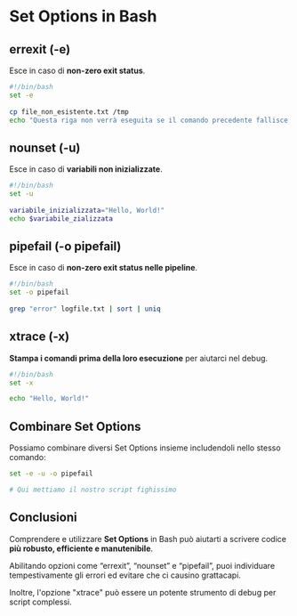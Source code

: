 # Set Options in Bash

## errexit (-e)

Esce in caso di **non-zero exit status**.

```bash
#!/bin/bash
set -e
 
cp file_non_esistente.txt /tmp
echo "Questa riga non verrà eseguita se il comando precedente fallisce."
```

## nounset (-u)

Esce in caso di **variabili non inizializzate**.

```bash
#!/bin/bash
set -u
 
variabile_inizializzata="Hello, World!"
echo $variabile_zializzata
```

## pipefail (-o pipefail)

Esce in caso di **non-zero exit status nelle pipeline**.

```bash 
#!/bin/bash
set -o pipefail
 
grep "error" logfile.txt | sort | uniq
```

## xtrace (-x)

**Stampa i comandi prima della loro esecuzione** per aiutarci nel debug.

```bash
#!/bin/bash
set -x

echo "Hello, World!"
```

## Combinare Set Options

Possiamo combinare diversi Set Options insieme includendoli nello stesso comando:

```bash
set -e -u -o pipefail

# Qui mettiamo il nostro script fighissimo
```

## Conclusioni

Comprendere e utilizzare **Set Options** in Bash può aiutarti a scrivere codice **più robusto, efficiente e manutenibile**. 

Abilitando opzioni come “errexit”, “nounset” e “pipefail”, puoi individuare tempestivamente gli errori ed evitare che ci causino grattacapi. 

Inoltre, l'opzione "xtrace" può essere un potente strumento di debug per script complessi. 

